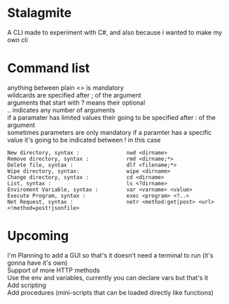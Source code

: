 # Stalagmite
A CLI made to experiment with C#, and also because i wanted to make my own cli

# Command list

anything between plain <> is mandatory  
wildcards are specified after ; of the argument  
arguments that start with ? means their optional  
.. indicates any number of arguments  
if a paramater has limited values their going to be specified after : of the argument   
sometimes parameters are only mandatory if a paramter has a specific value it's going to be indicated between ! in this case  

```
New directory, syntax :               nwd <dirname>
Remove directory, syntax :            rmd <dirname;*>
Delete file, syntax :                 dlf <filename;*>
Wipe directory, syntax:               wipe <dirname>
Change directory, syntax :            cd <dirname>
List, syntax :                        ls <?dirname>
Enviroment Variable, syntax :         var <varname> <value>
Execute Program, syntax :             exec <program> <?..>
Net Request, syntax :                 netr <method:get|post> <url> <!method=post!jsonfile>
```

# Upcoming
I'm Planning to add a GUI so that's it doesn't need a terminal to run (it's gonna have it's own)  
Support of more HTTP methods  
Use the env and variables, currently you can declare vars but that's it  
Add scripting  
Add procedures (mini-scripts that can be loaded directly like functions)
